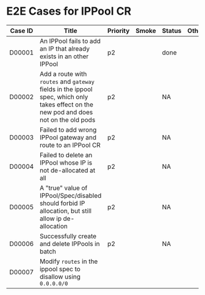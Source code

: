 # E2E Cases for IPPool CR

| Case ID | Title                                                        | Priority | Smoke | Status | Other |
| ------- | ------------------------------------------------------------ | -------- | ----- | ------ | ----- |
| D00001  | An IPPool fails to add an IP that already exists in an other IPPool | p2       |       | done   |       |
| D00002  | Add a route with `routes` and `gateway` fields in the ippool spec, which only takes effect on the new pod and does not on the old pods | p2       |       | NA     |       |
| D00003  | Failed to add wrong IPPool gateway and route to an IPPool CR | p2       |       | NA     |       |
| D00004  | Failed to delete an IPPool whose IP is not de-allocated at all | p2       |       | NA     |       |
| D00005  | A "true" value of IPPool/Spec/disabled should forbid IP allocation, but still allow ip de-allocation | p2       |       | NA     |       |
| D00006  | Successfully create and delete IPPools in batch              | p2       |       | NA     |       |
| D00007  | Modify `routes` in the ippool spec to disallow using `0.0.0.0/0` |          |       |        |       |
